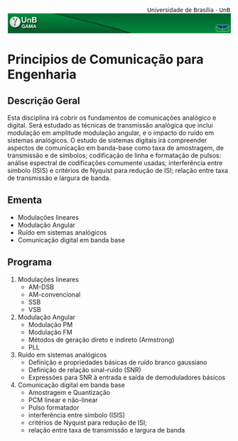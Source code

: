 


  
<p align="center">
    <img src="https://github.com/araujoUnb/PricomAulas/blob/main/Figs/fga.png?raw=true" width="1000"/>
</p> 

# Principios de Comunicação para Engenharia

## Descrição Geral
 Esta disciplina irá cobrir os fundamentos de comunicações analógico e digital. Será estudado as técnicas de transmissão analógica que inclui modulação em amplitude modulação angular, e o impacto do ruído em sistemas analógicos. O estudo de sistemas digitais irá compreender aspectos de comunicação em banda-base como taxa de amostragem, de transmissão e de símbolos; codificação de linha e formatação de pulsos: análise espectral de codificações comumente usadas;  interferência entre símbolo (ISIS) e critérios de Nyquist para redução de ISI; relação entre taxa de transmissão e largura de banda.
## Ementa

- Modulações lineares
- Modulação Angular
- Ruído em sistemas analógicos
- Comunicação digital em banda base

## Programa

1. Modulações lineares
    + AM-DSB
    + AM-convencional
    + SSB
    + VSB
2. Modulação Angular
    + Modulação PM
    + Modulação FM
    + Métodos de geração direto e indireto (Armstrong)
    + PLL
3. Ruído em sistemas analógicos
    +  Definição e propriedades básicas de ruído branco gaussiano
    +  Definição de relação sinal-ruído (SNR)
    +  Expressões para SNR à entrada e saída de demoduladores básicos 
4. Comunicação digital em banda base 
    +  Amostragem e Quantização
    +  PCM linear e não-linear
    +  Pulso formatador
    +  interferência entre símbolo (ISIS)
    +  critérios de Nyquist para redução de ISI; 
    + relação entre taxa de transmissão e largura de banda
